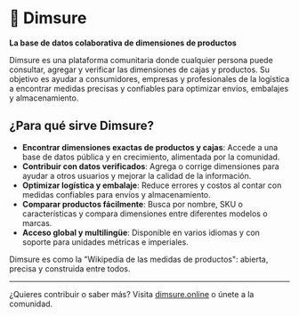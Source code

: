 # 📏 Dimsure

**La base de datos colaborativa de dimensiones de productos**

Dimsure es una plataforma comunitaria donde cualquier persona puede consultar, agregar y verificar las dimensiones de cajas y productos. Su objetivo es ayudar a consumidores, empresas y profesionales de la logística a encontrar medidas precisas y confiables para optimizar envíos, embalajes y almacenamiento.

## ¿Para qué sirve Dimsure?

- **Encontrar dimensiones exactas de productos y cajas**: Accede a una base de datos pública y en crecimiento, alimentada por la comunidad.
- **Contribuir con datos verificados**: Agrega o corrige dimensiones para ayudar a otros usuarios y mejorar la calidad de la información.
- **Optimizar logística y embalaje**: Reduce errores y costos al contar con medidas confiables para envíos y almacenamiento.
- **Comparar productos fácilmente**: Busca por nombre, SKU o características y compara dimensiones entre diferentes modelos o marcas.
- **Acceso global y multilingüe**: Disponible en varios idiomas y con soporte para unidades métricas e imperiales.

Dimsure es como la "Wikipedia de las medidas de productos": abierta, precisa y construida entre todos.

---

¿Quieres contribuir o saber más? Visita [dimsure.online](https://dimsure.online) o únete a la comunidad.
